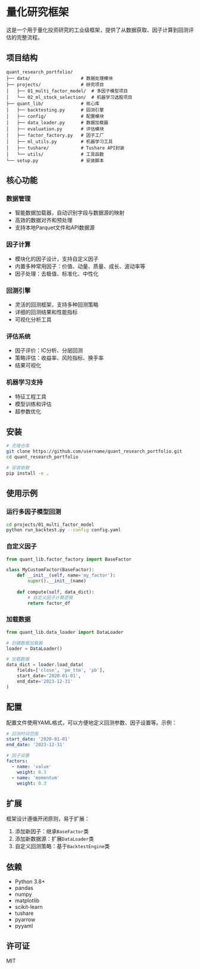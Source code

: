 # 量化研究框架

这是一个用于量化投资研究的工业级框架，提供了从数据获取、因子计算到回测评估的完整流程。

## 项目结构

```
quant_research_portfolio/
├── data/                   # 数据处理模块
├── projects/               # 研究项目
│   ├── 01_multi_factor_model/  # 多因子模型项目
│   └── 02_ml_stock_selection/  # 机器学习选股项目
├── quant_lib/              # 核心库
│   ├── backtesting.py      # 回测引擎
│   ├── config/             # 配置模块
│   ├── data_loader.py      # 数据加载器
│   ├── evaluation.py       # 评估模块
│   ├── factor_factory.py   # 因子工厂
│   ├── ml_utils.py         # 机器学习工具
│   ├── tushare/            # Tushare API封装
│   └── utils/              # 工具函数
└── setup.py                # 安装脚本
```

## 核心功能

### 数据管理

- 智能数据加载器，自动识别字段与数据源的映射
- 高效的数据对齐和预处理
- 支持本地Parquet文件和API数据源

### 因子计算

- 模块化的因子设计，支持自定义因子
- 内置多种常用因子：价值、动量、质量、成长、波动率等
- 因子处理：去极值、标准化、中性化

### 回测引擎

- 灵活的回测框架，支持多种回测策略
- 详细的回测结果和性能指标
- 可视化分析工具

### 评估系统

- 因子评价：IC分析、分层回测
- 策略评估：收益率、风险指标、换手率
- 结果可视化

### 机器学习支持

- 特征工程工具
- 模型训练和评估
- 超参数优化

## 安装

```bash
# 克隆仓库
git clone https://github.com/username/quant_research_portfolio.git
cd quant_research_portfolio

# 安装依赖
pip install -e .
```

## 使用示例

### 运行多因子模型回测

```bash
cd projects/01_multi_factor_model
python run_backtest.py --config config.yaml
```

### 自定义因子

```python
from quant_lib.factor_factory import BaseFactor

class MyCustomFactor(BaseFactor):
    def __init__(self, name='my_factor'):
        super().__init__(name)
    
    def compute(self, data_dict):
        # 自定义因子计算逻辑
        return factor_df
```

### 加载数据

```python
from quant_lib.data_loader import DataLoader

# 创建数据加载器
loader = DataLoader()

# 加载数据
data_dict = loader.load_data(
    fields=['close', 'pe_ttm', 'pb'],
    start_date='2020-01-01',
    end_date='2023-12-31'
)
```

## 配置

配置文件使用YAML格式，可以方便地定义回测参数、因子设置等。示例：

```yaml
# 回测时间范围
start_date: '2020-01-01'
end_date: '2023-12-31'

# 因子设置
factors:
  - name: 'value'
    weight: 0.3
  - name: 'momentum'
    weight: 0.3
```

## 扩展

框架设计遵循开闭原则，易于扩展：

1. 添加新因子：继承`BaseFactor`类
2. 添加新数据源：扩展`DataLoader`类
3. 自定义回测策略：基于`BacktestEngine`类

## 依赖

- Python 3.8+
- pandas
- numpy
- matplotlib
- scikit-learn
- tushare
- pyarrow
- pyyaml

## 许可证

MIT 